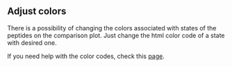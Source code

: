 ## Adjust colors

There is a possibility of changing the colors associated with states of the peptides on the comparison plot.
Just change the html color code of a state with desired one.

If you need help with the color codes, check this [page](https://coolors.co/app).